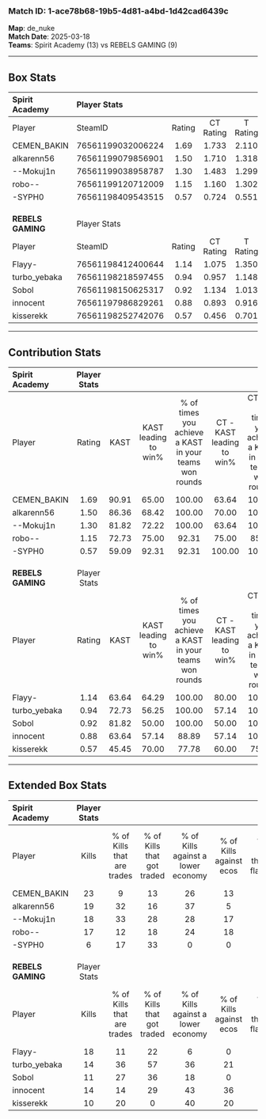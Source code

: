 ### Match ID: 1-ace78b68-19b5-4d81-a4bd-1d42cad6439c  
**Map**: de_nuke  
**Match Date**: 2025-03-18  
**Teams**: Spirit Academy (13) vs REBELS GAMING (9)  

---  

## Box Stats  

| **Spirit Academy** | Player Stats      |        |           |          |       |       |       |         |        |      |     |
| :- | :- | :-: | :-: | :-: | :-: | :-: | :-: | :-: | :-: | :-: | :-: |
| Player             | SteamID           | Rating | CT Rating | T Rating | KAST  |  ADR  | Kills | Assists | Deaths | K/D  | HS% |
| CEMEN_BAKIN        | 76561199032006224 |  1.69  |   1.733   |  2.110   | 90.91 | 125.1 |  23   |   10    |   16   | 1.44 | 69  |
| alkarenn56         | 76561199079856901 |  1.50  |   1.710   |  1.318   | 86.36 | 85.3  |  19   |    2    |   9    | 2.11 | 10  |
| --Mokuj1n          | 76561199038958787 |  1.30  |   1.483   |  1.299   | 81.82 | 72.8  |  18   |    4    |   13   | 1.38 | 66  |
| robo--             | 76561199120712009 |  1.15  |   1.160   |  1.302   | 72.73 | 67.8  |  17   |    3    |   14   | 1.21 | 58  |
| -SYPH0             | 76561198409543515 |  0.57  |   0.724   |  0.551   | 59.09 | 53.4  |   6   |    7    |   15   | 0.40 | 66  |
|                    |                   |        |           |          |       |       |       |         |        |      |     |
|                    |                   |        |           |          |       |       |       |         |        |      |     |
|                    |                   |        |           |          |       |       |       |         |        |      |     |
| **REBELS GAMING**  | Player Stats      |        |           |          |       |       |       |         |        |      |     |
| Player             | SteamID           | Rating | CT Rating | T Rating | KAST  |  ADR  | Kills | Assists | Deaths | K/D  | HS% |
| Flayy-             | 76561198412400644 |  1.14  |   1.075   |  1.350   | 63.64 | 80.3  |  18   |    3    |   15   | 1.20 | 22  |
| turbo_yebaka       | 76561198218597455 |  0.94  |   0.957   |  1.148   | 72.73 | 76.3  |  14   |    3    |   19   | 0.74 | 64  |
| Sobol              | 76561198150625317 |  0.92  |   1.134   |  1.013   | 81.82 | 65.1  |  11   |    7    |   17   | 0.65 | 54  |
| innocent           | 76561197986829261 |  0.88  |   0.893   |  0.916   | 63.64 | 62.1  |  14   |    4    |   17   | 0.82 | 57  |
| kisserekk          | 76561198252742076 |  0.57  |   0.456   |  0.701   | 45.45 | 43.1  |  10   |    1    |   15   | 0.67 | 70  |
---  

## Contribution Stats  

| **Spirit Academy** | Player Stats |       |                      |                                                        |                           |                                                             |                          |                                                            |
| :- | :-: | :-: | :-: | :-: | :-: | :-: | :-: | :-: |
| Player             |    Rating    | KAST  | KAST leading to win% | % of times you achieve a KAST in your teams won rounds | CT - KAST leading to win% | CT - % of times you achieve a KAST in your teams won rounds | T - KAST leading to win% | T - % of times you achieve a KAST in your teams won rounds |
| CEMEN_BAKIN        |     1.69     | 90.91 |        65.00         |                         100.00                         |           63.64           |                           100.00                            |          66.67           |                           100.00                           |
| alkarenn56         |     1.50     | 86.36 |        68.42         |                         100.00                         |           70.00           |                           100.00                            |          66.67           |                           100.00                           |
| --Mokuj1n          |     1.30     | 81.82 |        72.22         |                         100.00                         |           63.64           |                           100.00                            |          85.71           |                           100.00                           |
| robo--             |     1.15     | 72.73 |        75.00         |                         92.31                          |           75.00           |                            85.71                            |          75.00           |                           100.00                           |
| -SYPH0             |     0.57     | 59.09 |        92.31         |                         92.31                          |          100.00           |                           100.00                            |          83.33           |                           83.33                            |
|                    |              |       |                      |                                                        |                           |                                                             |                          |                                                            |
|                    |              |       |                      |                                                        |                           |                                                             |                          |                                                            |
|                    |              |       |                      |                                                        |                           |                                                             |                          |                                                            |
| **REBELS GAMING**  | Player Stats |       |                      |                                                        |                           |                                                             |                          |                                                            |
| Player             |    Rating    | KAST  | KAST leading to win% | % of times you achieve a KAST in your teams won rounds | CT - KAST leading to win% | CT - % of times you achieve a KAST in your teams won rounds | T - KAST leading to win% | T - % of times you achieve a KAST in your teams won rounds |
| Flayy-             |     1.14     | 63.64 |        64.29         |                         100.00                         |           80.00           |                           100.00                            |          55.56           |                           100.00                           |
| turbo_yebaka       |     0.94     | 72.73 |        56.25         |                         100.00                         |           57.14           |                           100.00                            |          55.56           |                           100.00                           |
| Sobol              |     0.92     | 81.82 |        50.00         |                         100.00                         |           50.00           |                           100.00                            |          50.00           |                           100.00                           |
| innocent           |     0.88     | 63.64 |        57.14         |                         88.89                          |           57.14           |                           100.00                            |          57.14           |                           80.00                            |
| kisserekk          |     0.57     | 45.45 |        70.00         |                         77.78                          |           60.00           |                            75.00                            |          80.00           |                           80.00                            |
---  

## Extended Box Stats  

| **Spirit Academy** | Player Stats |                            |                            |                                    |                         |                              |                                 |        |                             |                                     |                          |                               |                            |
| :- | :-: | :-: | :-: | :-: | :-: | :-: | :-: | :-: | :-: | :-: | :-: | :-: | :-: |
| Player             |    Kills     | % of Kills that are trades | % of Kills that got traded | % of Kills against a lower economy | % of Kills against ecos | % of Kills that are flawless | % of Kills that are close duels | Deaths | % of Deaths that get traded | % of Deaths against a lower economy | % of Deaths against ecos | % of Deaths that are flawless | % of Deaths that are close |
| CEMEN_BAKIN        |      23      |             9              |             13             |                 26                 |           13            |              78              |                4                |   16   |             56              |                 19                  |            6             |              50               |             19             |
| alkarenn56         |      19      |             32             |             16             |                 37                 |            5            |              79              |                5                |   9    |             11              |                 11                  |            0             |              67               |             0              |
| --Mokuj1n          |      18      |             33             |             28             |                 28                 |           17            |              83              |                0                |   13   |             31              |                  8                  |            0             |              77               |             0              |
| robo--             |      17      |             12             |             18             |                 24                 |           18            |              71              |               12                |   14   |             21              |                  7                  |            0             |              57               |             0              |
| -SYPH0             |      6       |             17             |             33             |                 0                  |            0            |              83              |                0                |   15   |             20              |                 20                  |            7             |              67               |             7              |
|                    |              |                            |                            |                                    |                         |                              |                                 |        |                             |                                     |                          |                               |                            |
|                    |              |                            |                            |                                    |                         |                              |                                 |        |                             |                                     |                          |                               |                            |
|                    |              |                            |                            |                                    |                         |                              |                                 |        |                             |                                     |                          |                               |                            |
| **REBELS GAMING**  | Player Stats |                            |                            |                                    |                         |                              |                                 |        |                             |                                     |                          |                               |                            |
| Player             |    Kills     | % of Kills that are trades | % of Kills that got traded | % of Kills against a lower economy | % of Kills against ecos | % of Kills that are flawless | % of Kills that are close duels | Deaths | % of Deaths that get traded | % of Deaths against a lower economy | % of Deaths against ecos | % of Deaths that are flawless | % of Deaths that are close |
| Flayy-             |      18      |             11             |             22             |                 6                  |            0            |              61              |               11                |   15   |             20              |                  7                  |            0             |              73               |             0              |
| turbo_yebaka       |      14      |             36             |             57             |                 36                 |           21            |              57              |                0                |   19   |             26              |                 16                  |            5             |              79               |             11             |
| Sobol              |      11      |             27             |             36             |                 18                 |            0            |              64              |                9                |   17   |             35              |                 12                  |            0             |              65               |             6              |
| innocent           |      14      |             14             |             29             |                 43                 |           36            |              79              |                0                |   17   |              6              |                  6                  |            0             |              76               |             6              |
| kisserekk          |      10      |             20             |             0              |                 40                 |           20            |              50              |               10                |   15   |              7              |                  7                  |            0             |              100              |             0              |
